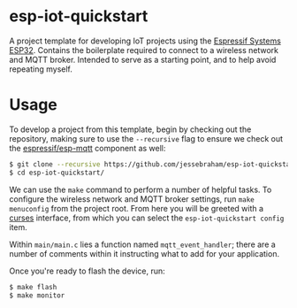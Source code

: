 # esp-iot-quickstart

A project template for developing IoT projects using the [Espressif Systems ESP32](https://www.espressif.com/en/products/hardware/esp32/overview). Contains the boilerplate required to connect to a wireless network and MQTT broker. Intended to serve as a starting point, and to help avoid repeating myself.


# Usage

To develop a project from this template, begin by checking out the repository, making sure to use the `--recursive` flag to ensure we check out the [espressif/esp-mqtt](https://github.com/espressif/esp-mqtt) component as well:

```bash
$ git clone --recursive https://github.com/jessebraham/esp-iot-quickstart.git
$ cd esp-iot-quickstart/
```

We can use the `make` command to perform a number of helpful tasks. To configure the wireless network and MQTT broker settings, run `make menuconfig` from the project root. From here you will be greeted with a [curses](https://en.wikipedia.org/wiki/Curses_%28programming_library%29) interface, from which you can select the `esp-iot-quickstart config` item.

Within `main/main.c` lies a function named `mqtt_event_handler`; there are a number of comments within it instructing what to add for your application.

Once you're ready to flash the device, run:

```bash
$ make flash
$ make monitor
```
